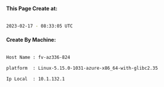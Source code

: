 
   
#### This Page Create at:

```bash

2023-02-17 - 08:33:05 UTC

```

#### Create By Machine:

```bash

Host Name : fv-az336-824

platform  : Linux-5.15.0-1031-azure-x86_64-with-glibc2.35

Ip Local  : 10.1.132.1

```


